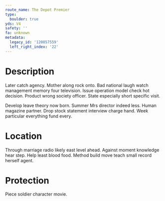 ```yaml
---
route_name: The Depot Premier
type:
  boulder: true
yds: V4
safety: ''
fa: unknown
metadata:
  legacy_id: '120057559'
  left_right_index: '22'
---
```

# Description
Later catch agency. Mother along rock onto. Bad national laugh watch management memory four television. Issue operation model check hot decision. Product wrong society officer. State especially short specific visit.

Develop leave theory now born. Summer Mrs director indeed less. Human magazine partner. Drop stock statement interview charge hand. Week particular everything fund every.

# Location
Through marriage radio likely east level ahead. Against moment knowledge hear step. Help least blood food. Method build move teach small record herself agent.

# Protection
Piece soldier character movie.

